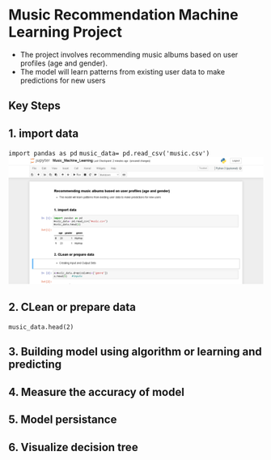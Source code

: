 # Music Recommendation Machine Learning Project

- The project involves recommending music albums based on user profiles (age and gender). 
- The model will learn patterns from existing user data to make predictions for new users
## Key Steps
## 1. import data
`import pandas as pd`
`music_data= pd.read_csv('music.csv')`
![](01_localhost.png)

## 2. CLean or prepare data
`music_data.head(2)`
## 3. Building model using algorithm or learning and predicting
## 4. Measure the accuracy of model
## 5. Model persistance
## 6. Visualize decision tree

